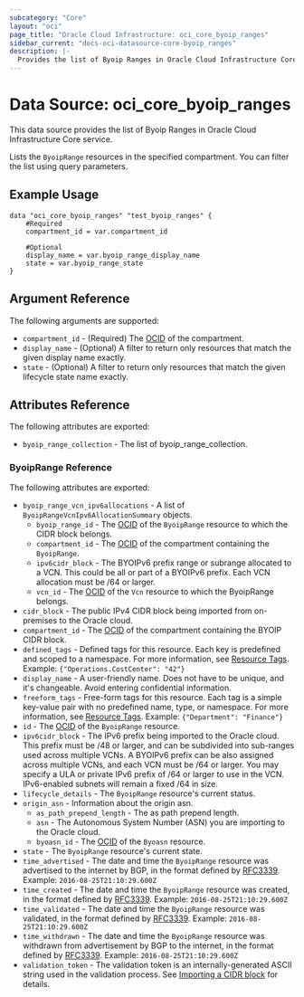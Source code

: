 ```yaml
---
subcategory: "Core"
layout: "oci"
page_title: "Oracle Cloud Infrastructure: oci_core_byoip_ranges"
sidebar_current: "docs-oci-datasource-core-byoip_ranges"
description: |-
  Provides the list of Byoip Ranges in Oracle Cloud Infrastructure Core service
---
```


# Data Source: oci_core_byoip_ranges
This data source provides the list of Byoip Ranges in Oracle Cloud Infrastructure Core service.

Lists the `ByoipRange` resources in the specified compartment.
You can filter the list using query parameters.


## Example Usage

```hcl
data "oci_core_byoip_ranges" "test_byoip_ranges" {
	#Required
	compartment_id = var.compartment_id

	#Optional
	display_name = var.byoip_range_display_name
	state = var.byoip_range_state
}
```

## Argument Reference

The following arguments are supported:

* `compartment_id` - (Required) The [OCID](https://docs.cloud.oracle.com/iaas/Content/General/Concepts/identifiers.htm) of the compartment.
* `display_name` - (Optional) A filter to return only resources that match the given display name exactly. 
* `state` - (Optional) A filter to return only resources that match the given lifecycle state name exactly. 


## Attributes Reference

The following attributes are exported:

* `byoip_range_collection` - The list of byoip_range_collection.

### ByoipRange Reference

The following attributes are exported:

* `byoip_range_vcn_ipv6allocations` - A list of `ByoipRangeVcnIpv6AllocationSummary` objects. 
	* `byoip_range_id` - The [OCID](https://docs.cloud.oracle.com/iaas/Content/General/Concepts/identifiers.htm) of the `ByoipRange` resource to which the CIDR block belongs.
	* `compartment_id` - The [OCID](https://docs.cloud.oracle.com/iaas/Content/General/Concepts/identifiers.htm) of the compartment containing the `ByoipRange`. 
	* `ipv6cidr_block` - The BYOIPv6 prefix range or subrange allocated to a VCN. This could be all or part of a BYOIPv6 prefix. Each VCN allocation must be /64 or larger. 
	* `vcn_id` - The [OCID](https://docs.cloud.oracle.com/iaas/Content/General/Concepts/identifiers.htm) of the `Vcn` resource to which the ByoipRange belongs. 
* `cidr_block` - The public IPv4 CIDR block being imported from on-premises to the Oracle cloud.
* `compartment_id` - The [OCID](https://docs.cloud.oracle.com/iaas/Content/General/Concepts/identifiers.htm) of the compartment containing the BYOIP CIDR block. 
* `defined_tags` - Defined tags for this resource. Each key is predefined and scoped to a namespace. For more information, see [Resource Tags](https://docs.cloud.oracle.com/iaas/Content/General/Concepts/resourcetags.htm).  Example: `{"Operations.CostCenter": "42"}` 
* `display_name` - A user-friendly name. Does not have to be unique, and it's changeable. Avoid entering confidential information. 
* `freeform_tags` - Free-form tags for this resource. Each tag is a simple key-value pair with no predefined name, type, or namespace. For more information, see [Resource Tags](https://docs.cloud.oracle.com/iaas/Content/General/Concepts/resourcetags.htm).  Example: `{"Department": "Finance"}` 
* `id` - The [OCID](https://docs.cloud.oracle.com/iaas/Content/General/Concepts/identifiers.htm) of the `ByoipRange` resource.
* `ipv6cidr_block` - The IPv6 prefix being imported to the Oracle cloud. This prefix must be /48 or larger, and can be subdivided into sub-ranges used across multiple VCNs. A BYOIPv6 prefix can be also assigned across multiple VCNs, and each VCN must be /64 or larger. You may specify a ULA or private IPv6 prefix of /64 or larger to use in the VCN. IPv6-enabled subnets will remain a fixed /64 in size. 
* `lifecycle_details` - The `ByoipRange` resource's current status.
* `origin_asn` - Information about the origin asn.
	* `as_path_prepend_length` - The as path prepend length.
	* `asn` - The Autonomous System Number (ASN) you are importing to the Oracle cloud.
	* `byoasn_id` - The [OCID](https://docs.cloud.oracle.com/iaas/Content/General/Concepts/identifiers.htm) of the `Byoasn` resource.
* `state` - The `ByoipRange` resource's current state.
* `time_advertised` - The date and time the `ByoipRange` resource was advertised to the internet by BGP, in the format defined by [RFC3339](https://tools.ietf.org/html/rfc3339).  Example: `2016-08-25T21:10:29.600Z` 
* `time_created` - The date and time the `ByoipRange` resource was created, in the format defined by [RFC3339](https://tools.ietf.org/html/rfc3339).  Example: `2016-08-25T21:10:29.600Z` 
* `time_validated` - The date and time the `ByoipRange` resource was validated, in the format defined by [RFC3339](https://tools.ietf.org/html/rfc3339).  Example: `2016-08-25T21:10:29.600Z` 
* `time_withdrawn` - The date and time the `ByoipRange` resource was withdrawn from advertisement by BGP to the internet, in the format defined by [RFC3339](https://tools.ietf.org/html/rfc3339).  Example: `2016-08-25T21:10:29.600Z` 
* `validation_token` - The validation token is an internally-generated ASCII string used in the validation process. See [Importing a CIDR block](https://docs.cloud.oracle.com/iaas/Content/Network/Concepts/BYOIP.htm#import_cidr) for details.

